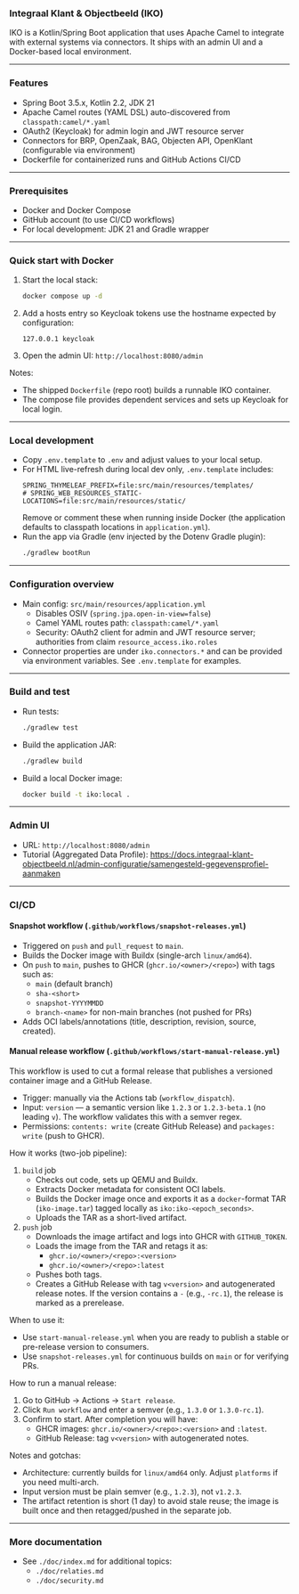 ### Integraal Klant & Objectbeeld (IKO)

IKO is a Kotlin/Spring Boot application that uses Apache Camel to integrate with external systems via connectors. It ships with an admin UI and a Docker-based local environment.

---

### Features
- Spring Boot 3.5.x, Kotlin 2.2, JDK 21
- Apache Camel routes (YAML DSL) auto-discovered from `classpath:camel/*.yaml`
- OAuth2 (Keycloak) for admin login and JWT resource server
- Connectors for BRP, OpenZaak, BAG, Objecten API, OpenKlant (configurable via environment)
- Dockerfile for containerized runs and GitHub Actions CI/CD

---

### Prerequisites
- Docker and Docker Compose
- GitHub account (to use CI/CD workflows)
- For local development: JDK 21 and Gradle wrapper

---

### Quick start with Docker
1. Start the local stack:
   ```bash
   docker compose up -d
   ```
2. Add a hosts entry so Keycloak tokens use the hostname expected by configuration:
   ```text
   127.0.0.1 keycloak
   ```
3. Open the admin UI: `http://localhost:8080/admin`

Notes:
- The shipped `Dockerfile` (repo root) builds a runnable IKO container.
- The compose file provides dependent services and sets up Keycloak for local login.

---

### Local development
- Copy `.env.template` to `.env` and adjust values to your local setup.
- For HTML live-refresh during local dev only, `.env.template` includes:
  ```
  SPRING_THYMELEAF_PREFIX=file:src/main/resources/templates/
  # SPRING_WEB_RESOURCES_STATIC-LOCATIONS=file:src/main/resources/static/
  ```
  Remove or comment these when running inside Docker (the application defaults to classpath locations in `application.yml`).
- Run the app via Gradle (env injected by the Dotenv Gradle plugin):
  ```bash
  ./gradlew bootRun
  ```

---

### Configuration overview
- Main config: `src/main/resources/application.yml`
    - Disables OSIV (`spring.jpa.open-in-view=false`)
    - Camel YAML routes path: `classpath:camel/*.yaml`
    - Security: OAuth2 client for admin and JWT resource server; authorities from claim `resource_access.iko.roles`
- Connector properties are under `iko.connectors.*` and can be provided via environment variables. See `.env.template` for examples.

---

### Build and test
- Run tests:
  ```bash
  ./gradlew test
  ```
- Build the application JAR:
  ```bash
  ./gradlew build
  ```
- Build a local Docker image:
  ```bash
  docker build -t iko:local .
  ```

---

### Admin UI
- URL: `http://localhost:8080/admin`
- Tutorial (Aggregated Data Profile):
  https://docs.integraal-klant-objectbeeld.nl/admin-configuratie/samengesteld-gegevensprofiel-aanmaken

---

### CI/CD

#### Snapshot workflow (`.github/workflows/snapshot-releases.yml`)
- Triggered on `push` and `pull_request` to `main`.
- Builds the Docker image with Buildx (single-arch `linux/amd64`).
- On `push` to `main`, pushes to GHCR (`ghcr.io/<owner>/<repo>`) with tags such as:
    - `main` (default branch)
    - `sha-<short>`
    - `snapshot-YYYYMMDD`
    - `branch-<name>` for non-main branches (not pushed for PRs)
- Adds OCI labels/annotations (title, description, revision, source, created).

#### Manual release workflow (`.github/workflows/start-manual-release.yml`)
This workflow is used to cut a formal release that publishes a versioned container image and a GitHub Release.

- Trigger: manually via the Actions tab (`workflow_dispatch`).
- Input: `version` — a semantic version like `1.2.3` or `1.2.3-beta.1` (no leading `v`). The workflow validates this with a semver regex.
- Permissions: `contents: write` (create GitHub Release) and `packages: write` (push to GHCR).

How it works (two-job pipeline):
1. `build` job
    - Checks out code, sets up QEMU and Buildx.
    - Extracts Docker metadata for consistent OCI labels.
    - Builds the Docker image once and exports it as a `docker`-format TAR (`iko-image.tar`) tagged locally as `iko:iko-<epoch_seconds>`.
    - Uploads the TAR as a short-lived artifact.
2. `push` job
    - Downloads the image artifact and logs into GHCR with `GITHUB_TOKEN`.
    - Loads the image from the TAR and retags it as:
        - `ghcr.io/<owner>/<repo>:<version>`
        - `ghcr.io/<owner>/<repo>:latest`
    - Pushes both tags.
    - Creates a GitHub Release with tag `v<version>` and autogenerated release notes. If the version contains a `-` (e.g., `-rc.1`), the release is marked as a prerelease.

When to use it:
- Use `start-manual-release.yml` when you are ready to publish a stable or pre-release version to consumers.
- Use `snapshot-releases.yml` for continuous builds on `main` or for verifying PRs.

How to run a manual release:
1. Go to GitHub → Actions → `Start release`.
2. Click `Run workflow` and enter a semver (e.g., `1.3.0` or `1.3.0-rc.1`).
3. Confirm to start. After completion you will have:
    - GHCR images: `ghcr.io/<owner>/<repo>:<version>` and `:latest`.
    - GitHub Release: tag `v<version>` with autogenerated notes.

Notes and gotchas:
- Architecture: currently builds for `linux/amd64` only. Adjust `platforms` if you need multi-arch.
- Input version must be plain semver (e.g., `1.2.3`), not `v1.2.3`.
- The artifact retention is short (1 day) to avoid stale reuse; the image is built once and then retagged/pushed in the separate job.

---

### More documentation
- See `./doc/index.md` for additional topics:
    - `./doc/relaties.md`
    - `./doc/security.md`

